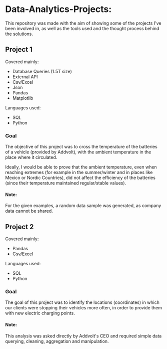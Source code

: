 # Data-Analytics-Projects:
This repository was made with the aim of showing some of the projects I've been involved in, as well as the tools used and the thought process behind the solutions.

## Project 1

Covered mainly:
- Database Queries (1.5T size)
- External API
- Csv/Excel
- Json
- Pandas
- Matplotlib

Languages used:
- SQL
- Python

### Goal
The objective of this project was to cross the temperature of the batteries of a vehicle (provided by Addvolt), with the ambient temperature in the place where it circulated.

Ideally, I would be able to prove that the ambient temperature, even when reaching extremes (for example in the summer/winter and in places like Mexico or Nordic Countries), did not affect the efficiency of the batteries (since their temperature maintained regular/stable values).

#### Note:
For the given examples, a random data sample was generated, as company data cannot be shared.

## Project 2

Covered mainly:
- Pandas
- Csv/Excel

Languages used:
- SQL
- Python

### Goal
The goal of this project was to identify the locations (coordinates) in which our clients were stopping their vehicles more often, in order to provide them with new electric charging points.

#### Note:
This analysis was asked directly by Addvolt's CEO and required simple data querying, cleaning, aggregation and manipulation.
